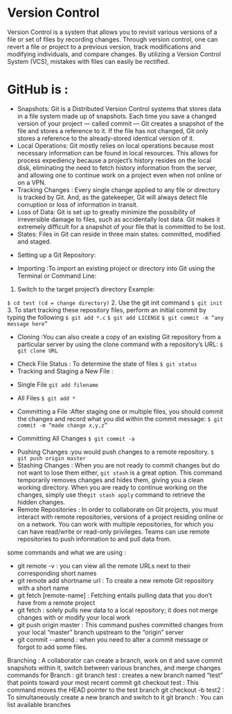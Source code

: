# Version Control
Version Control is a system that allows you to revisit various versions of a file or set of files by recording changes. Through version control, one can revert a file or project to a previous version, track modifications and modifying individuals, and compare changes. By utilizing a Version Control System (VCS), mistakes with files can easily be rectified.
# GitHub is :
- Snapshots:
Git is a Distributed Version Control systems that stores data in a file system made up of snapshots. Each time you save a changed version of your project — called commit — Git creates a snapshot of the file and stores a reference to it. If the file has not changed, Git only stores a reference to the already-stored identical version of it.
- Local Operations:
Git mostly relies on local operations because most necessary information can be found in local resources. This allows for process expediency because a project’s history resides on the local disk, eliminating the need to fetch history information from the server, and allowing one to continue work on a project even when not online or on a VPN.
- Tracking Changes :
Every single change applied to any file or directory is tracked by Git. And, as the gatekeeper, Git will always detect file corruption or loss of information in transit.
- Loss of Data:
Git is set up to greatly minimize the possibility of irreversible damage to files, such as accidentally lost data. Git makes it extremely difficult for a snapshot of your file that is committed to be lost.
- States:
Files in Git can reside in three main states: committed, modified and staged.
* Setting up a Git Repository: 
- Importing :To import an existing project or directory into Git using  the Terminal or Command Line:
1. Switch to the target project’s directory
Example:

`$ cd test (cd = change directory)`
2. Use the git init command
`$ git init`
3. To start tracking these repository files, perform an initial commit by typing the following
`$ git add *.c`
`$ git add LICENSE`
`$ git commit -m “any message here”`
- Cloning :You can also create a copy of an existing Git repository from a particular server by using the clone command with a repository’s URL:
`$ git clone URL `

* Check File Status  : To determine the state of files
`$ git status`
* Tracking and Staging a New File :
- Single File `git add filename`

- All Files `$ git add *`
* Committing a File :After staging one or multiple files, you should commit the changes and record what you did within the commit message:
`$ git commit -m “made change x,y,z”`
- Committing All Changes `$ git commit -a`
* Pushing Changes :you would push changes to a remote repository.
`$ git push origin master`
* Stashing Changes :
When you are not ready to commit changes but do not want to lose them either, `git stash` is a great option. This command temporarily removes changes and hides them, giving you a clean working directory. When you are ready to continue working on the changes, simply use the` git stash apply ` command to retrieve the hidden changes.
* Remote Repositories  :
In order to collaborate on Git projects, you must interact with remote repositories, versions of a project residing online or on a network. You can work with multiple repositories, for which you can have read/write or read-only privileges. Teams can use remote repositories to push information to and pull data from.

some commands and what we are using :

* git remote -v : you can view all the remote URLs next to their corresponding short names
* git remote add shortname url  :   To create a new remote Git repository with a short name
* git fetch [remote-name]  :  Fetching entails pulling data that you don’t have from a remote project 
* git fetch  :  solely pulls new data to a local repository; it does not merge changes with or modify your local work
* git push origin master  :  This command pushes committed changes from your local “master” branch upstream to the “origin” server
* git commit --amend : when you need to alter a commit message or forgot to add some files.

Branching  :
A collaborator can create a branch, work on it and save commit snapshots within it, switch between various branches, and merge changes
commands for Branch  :
git branch test :  creates a new branch named “test” that points toward your most recent commit
git checkout test : This command moves the HEAD pointer to the test branch
git checkout -b test2  : To simultaneously create a new branch and switch to it
git branch : You can list available branches
